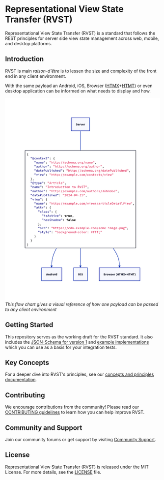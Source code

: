 # Representational View State Transfer (RVST)
Representational View State Transfer (RVST) is a standard that follows the REST principles for server side view state
management across web, mobile, and desktop platforms.

## Introduction
RVST is main *raison-d'être* is to lessen the size and complexity of the front end in any client environment.

With the same payload an Android, iOS, Browser 
([HTMX](https://htmx.org/)+[HTMT](https://github.com/RepresentationalViewStateTransfer/HTMT)) or even desktop 
application can be informed on what needs to display and how.

![Flow chart of a same payload being used in multiple types of client environment](./docs/images/flow-chart-payload-to-multi-env.png)
*This flow chart gives a visual reference of how one payload can be passed to any client environment*

## Getting Started
This repository serves as the working draft for the RVST standard. It also includes the 
[JSON-Schema for version 1](./schemas/rvst.v1.schema.json) and [example implementations](./examples) which you can use 
as a basis for your integration tests.

## Key Concepts
For a deeper dive into RVST's principles, see our 
[concepts and principles documentation](/docs/concepts-and-principles.md).

## Contributing
We encourage contributions from the community! Please read our [CONTRIBUTING guidelines](CONTRIBUTING.md) to learn how 
you can help improve RVST.

## Community and Support
Join our community forums or get support by visiting [Community Support](LINK_TO_SUPPORT).

## License
Representational View State Transfer (RVST) is released under the MIT License. For more details, see the 
[LICENSE](LICENSE) file.

